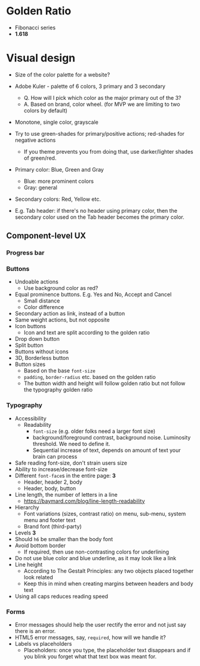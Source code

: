 # Golden Ratio

* Fibonacci series
* **1.618**

# Visual design

* Size of the color palette for a website?
* Adobe Kuler - palette of 6 colors, 3 primary and 3 secondary
  * Q. How will I pick which color as the major primary out of the 3?
  * A. Based on brand, color wheel. (for MVP we are limiting to two colors by default)
    
* Monotone, single color, grayscale
* Try to use green-shades for primary/positive actions; red-shades for negative actions
  * If you theme prevents you from doing that, use darker/lighter shades of green/red.
* Primary color: Blue, Green and Gray
  * Blue: more prominent colors
  * Gray: general
* Secondary colors: Red, Yellow etc.
* E.g. Tab header: if there's no header using primary color, then the secondary color used on the Tab header becomes the primary color.

## Component-level UX

### Progress bar

### Buttons

* Undoable actions
  * Use background color as red?
* Equal prominence buttons. E.g. Yes and No, Accept and Cancel
  * Small distance
  * Color difference
* Secondary action as link, instead of a button
* Same weight actions, but not opposite
* Icon buttons
  * Icon and text are split according to the golden ratio
* Drop down button
* Split button
* Buttons without icons
* 3D, Borderless button
* Button sizes
  * Based on the base `font-size`
  * `padding`, `border-radius` etc. based on the golden ratio
  * The button width and height will follow golden ratio but not follow the typography golden ratio

### Typography

* Accessibility
  * Readability
    * `font-size` (e.g. older folks need a larger font size)
    * background/foreground contrast, background noise. Luminosity threshold. We need to define it.
    * Sequential increase of text, depends on amount of text your brain can process
* Safe reading font-size, don't strain users size
* Ability to increase/decrease font-size
* Different `font-face`s in the entire page: **3**
  * Header, header 2, body
  * Header, body, button
* Line length, the number of letters in a line
  * https://baymard.com/blog/line-length-readability
* Hierarchy
  * Font variations (sizes, contrast ratio) on menu, sub-menu, system menu and footer text
  * Brand font (third-party)
* Levels **3**
* Should `h6` be smaller than the body font
* Avoid bottom border
  * If required, then use non-contrasting colors for underlining
* Do not use blue color and blue underline, as it may look like a link
* Line height
  * According to The Gestalt Principles: any two objects placed together look related
  * Keep this in mind when creating margins between headers and body text
* Using all caps reduces reading speed

### Forms
* Error messages should help the user rectify the error and not just say there is an error.
* HTML5 error messages, say, `required`, how will we handle it?
* Labels vs placeholders
  * Placeholders: once you type, the placeholder text disappears and if you blink you forget what that text box was meant for.
